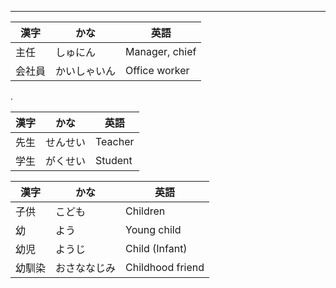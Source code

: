 
---

| 漢字 | かな | 英語 |
| ---- | ---- | ---- |
| 主任 | しゅにん | Manager, chief |
| 会社員 | かいしゃいん | Office worker |

.

| 漢字 | かな | 英語 |
| ---- | ---- | ---- |
| 先生 | せんせい | Teacher |
| 学生 | がくせい | Student |


| 漢字 | かな | 英語 |
| ---- | ---- | ---- |
| 子供 | こども | Children |
| 幼 | よう | Young child |
| 幼児 | ようじ | Child (Infant) |
| 幼馴染 | おさななじみ | Childhood friend |
